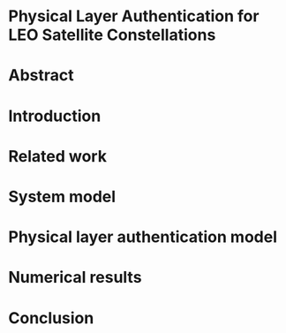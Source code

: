 # Physical Layer Authentication for LEO Satellite Constellations

# Abstract
# Introduction
# Related work
# System model
# Physical layer authentication model
# Numerical results
# Conclusion